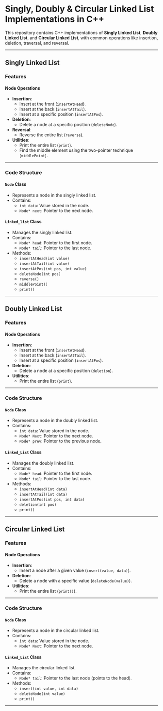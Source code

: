 # Singly, Doubly & Circular Linked List Implementations in C++

This repository contains C++ implementations of **Singly Linked List**, **Doubly Linked List**, and **Circular Linked List**, with common operations like insertion, deletion, traversal, and reversal.

---

## Singly Linked List

### Features

#### Node Operations
- **Insertion**:
  - Insert at the front (`insertAtHead`).
  - Insert at the back (`insertAtTail`).
  - Insert at a specific position (`insertAtPos`).
- **Deletion**:
  - Delete a node at a specific position (`deleteNode`).
- **Reversal**:
  - Reverse the entire list (`reverse`).
- **Utilities**:
  - Print the entire list (`print`).
  - Find the middle element using the two-pointer technique (`middlePoint`).

---

### Code Structure

#### `Node` Class
- Represents a node in the singly linked list.
- Contains:
  - `int data`: Value stored in the node.
  - `Node* next`: Pointer to the next node.

#### `Linked_list` Class
- Manages the singly linked list.
- Contains:
  - `Node* head`: Pointer to the first node.
  - `Node* tail`: Pointer to the last node.
- Methods:
  - `insertAtHead(int value)`
  - `insertAtTail(int value)`
  - `insertAtPos(int pos, int value)`
  - `deleteNode(int pos)`
  - `reverse()`
  - `middlePoint()`
  - `print()`

---

## Doubly Linked List

### Features

#### Node Operations
- **Insertion**:
  - Insert at the front (`insertAtHead`).
  - Insert at the back (`insertAtTail`).
  - Insert at a specific position (`insertAtPos`).
- **Deletion**:
  - Delete a node at a specific position (`deletion`).
- **Utilities**:
  - Print the entire list (`print`).

---

### Code Structure

#### `Node` Class
- Represents a node in the doubly linked list.
- Contains:
  - `int data`: Value stored in the node.
  - `Node* Next`: Pointer to the next node.
  - `Node* prev`: Pointer to the previous node.

#### `Linked_List` Class
- Manages the doubly linked list.
- Contains:
  - `Node* head`: Pointer to the first node.
  - `Node* tail`: Pointer to the last node.
- Methods:
  - `insertAtHead(int data)`
  - `insertAtTail(int data)`
  - `insertAtPos(int pos, int data)`
  - `deletion(int pos)`
  - `print()`

---

## Circular Linked List

### Features

#### Node Operations
- **Insertion**:
  - Insert a node after a given value (`insert(value, data)`).
- **Deletion**:
  - Delete a node with a specific value (`deleteNode(value)`).
- **Utilities**:
  - Print the entire list (`print()`).

---

### Code Structure

#### `Node` Class
- Represents a node in the circular linked list.
- Contains:
  - `int data`: Value stored in the node.
  - `Node* Next`: Pointer to the next node.

#### `Linked_List` Class
- Manages the circular linked list.
- Contains:
  - `Node* tail`: Pointer to the last node (points to the head).
- Methods:
  - `insert(int value, int data)`
  - `deleteNode(int value)`
  - `print()`

---

